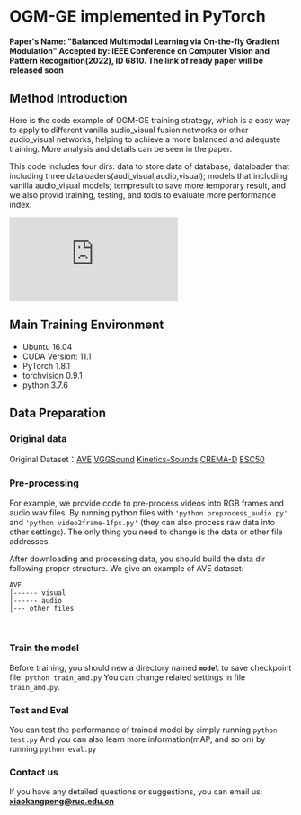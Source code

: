 # OGM-GE implemented in PyTorch
**Paper's Name: "Balanced Multimodal Learning via On-the-fly Gradient Modulation"
Accepted by: IEEE Conference on Computer Vision and Pattern Recognition(2022), ID 6810.
The link of ready paper will be released soon**


## Method Introduction
Here is the code example of OGM-GE training strategy, which is a easy way to apply to different vanilla audio_visual fusion networks or other audio_visual networks, helping to achieve a more balanced and adequate training. More analysis and details can be seen in the paper.

This code includes four dirs: 
data to store data of database; 
dataloader that including three dataloaders(audi_visual,audio,visual); 
models that including vanilla audio_visual models; 
tempresult to save more temporary result, 
and we also provid training, testing, and tools to evaluate more performance index.

![contents](https://github.com/GeWu-Lab/OGM-GE_CVPR2022/demo/pipeline.pdf)


## Main Training Environment
+ Ubuntu 16.04
+ CUDA Version: 11.1
+ PyTorch 1.8.1
+ torchvision 0.9.1
+ python 3.7.6


## Data Preparation
### Original data
Original Dataset：[AVE](https://sites.google.com/view/audiovisualresearch)
[VGGSound](https://www.robots.ox.ac.uk/~vgg/data/vggsound/)
[Kinetics-Sounds](https://github.com/cvdfoundation/kinetics-dataset)
[CREMA-D](https://github.com/CheyneyComputerScience/CREMA-D)
[ESC50](https://github.com/karoldvl/ESC-50/archive/master.zip)



### Pre-processing

For example, we provide code to pre-process videos into RGB frames and audio wav files. By running python files with ```'python preprocess_audio.py'``` and ```'python video2frame-1fps.py'``` (they can also process raw data into other settings). The only thing you need to change is the data or other file addresses.


After downloading and processing data, you should build the data dir  following proper structure. We give an example of AVE dataset:
```
AVE
│------ visual
│------ audio
│--- other files
```

&nbsp;



### Train the model

Before training, you should new a directory named **`model`** to save checkpoint file. 
```python train_amd.py```
You can change related settings in file ```train_amd.py```.
&nbsp;


### Test and Eval

You can test the performance of trained model by simply running
```python test.py```
And you can also learn more information(mAP, and so on) by running
```python eval.py```


### Contact us

If you have any detailed questions or suggestions, you can email us:
**xiaokangpeng@ruc.edu.cn**
